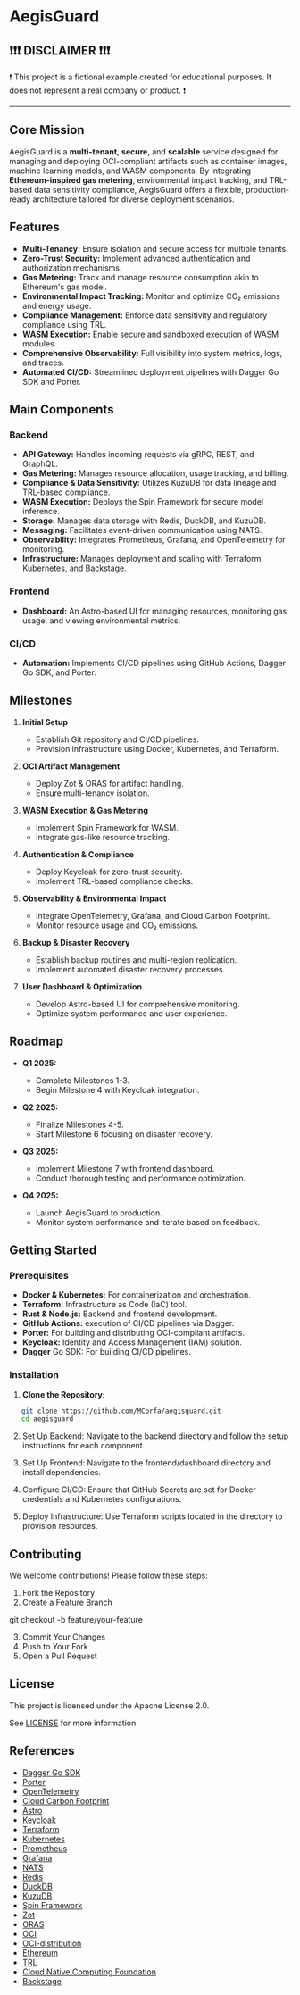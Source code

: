 # AegisGuard

## ❗❗❗ DISCLAIMER ❗❗❗

❗ This project is a fictional example created for educational purposes. It does not represent a real company or product. ❗

---

## Core Mission

AegisGuard is a **multi-tenant**, **secure**, and **scalable** service designed for managing and deploying OCI-compliant artifacts such as container images, machine learning models, and WASM components. By integrating **Ethereum-inspired gas metering**, environmental impact tracking, and TRL-based data sensitivity compliance, AegisGuard offers a flexible, production-ready architecture tailored for diverse deployment scenarios.

## Features

- **Multi-Tenancy:** Ensure isolation and secure access for multiple tenants.
- **Zero-Trust Security:** Implement advanced authentication and authorization mechanisms.
- **Gas Metering:** Track and manage resource consumption akin to Ethereum\'s gas model.
- **Environmental Impact Tracking:** Monitor and optimize CO₂ emissions and energy usage.
- **Compliance Management:** Enforce data sensitivity and regulatory compliance using TRL.
- **WASM Execution:** Enable secure and sandboxed execution of WASM modules.
- **Comprehensive Observability:** Full visibility into system metrics, logs, and traces.
- **Automated CI/CD:** Streamlined deployment pipelines with Dagger Go SDK and Porter.

## Main Components

### Backend

- **API Gateway:** Handles incoming requests via gRPC, REST, and GraphQL.
- **Gas Metering:** Manages resource allocation, usage tracking, and billing.
- **Compliance & Data Sensitivity:** Utilizes KuzuDB for data lineage and TRL-based compliance.
- **WASM Execution:** Deploys the Spin Framework for secure model inference.
- **Storage:** Manages data storage with Redis, DuckDB, and KuzuDB.
- **Messaging:** Facilitates event-driven communication using NATS.
- **Observability:** Integrates Prometheus, Grafana, and OpenTelemetry for monitoring.
- **Infrastructure:** Manages deployment and scaling with Terraform, Kubernetes, and Backstage.

### Frontend

- **Dashboard:** An Astro-based UI for managing resources, monitoring gas usage, and viewing environmental metrics.

### CI/CD

- **Automation:** Implements CI/CD pipelines using GitHub Actions, Dagger Go SDK, and Porter.

## Milestones

1. **Initial Setup**
   - Establish Git repository and CI/CD pipelines.
   - Provision infrastructure using Docker, Kubernetes, and Terraform.

2. **OCI Artifact Management**
   - Deploy Zot & ORAS for artifact handling.
   - Ensure multi-tenancy isolation.

3. **WASM Execution & Gas Metering**
   - Implement Spin Framework for WASM.
   - Integrate gas-like resource tracking.

4. **Authentication & Compliance**
   - Deploy Keycloak for zero-trust security.
   - Implement TRL-based compliance checks.

5. **Observability & Environmental Impact**
   - Integrate OpenTelemetry, Grafana, and Cloud Carbon Footprint.
   - Monitor resource usage and CO₂ emissions.

6. **Backup & Disaster Recovery**
   - Establish backup routines and multi-region replication.
   - Implement automated disaster recovery processes.

7. **User Dashboard & Optimization**
   - Develop Astro-based UI for comprehensive monitoring.
   - Optimize system performance and user experience.

## Roadmap

- **Q1 2025:**
  - Complete Milestones 1-3.
  - Begin Milestone 4 with Keycloak integration.

- **Q2 2025:**
  - Finalize Milestones 4-5.
  - Start Milestone 6 focusing on disaster recovery.

- **Q3 2025:**
  - Implement Milestone 7 with frontend dashboard.
  - Conduct thorough testing and performance optimization.

- **Q4 2025:**
  - Launch AegisGuard to production.
  - Monitor system performance and iterate based on feedback.

## Getting Started

### Prerequisites

- **Docker & Kubernetes:** For containerization and orchestration.
- **Terraform:** Infrastructure as Code (IaC) tool.
- **Rust & Node.js:** Backend and frontend development.
- **GitHub Actions:** execution of CI/CD pipelines via Dagger.
- **Porter:** For building and distributing OCI-compliant artifacts.
- **Keycloak:** Identity and Access Management (IAM) solution.
- **Dagger** Go SDK: For building CI/CD pipelines.

### Installation

1. **Clone the Repository:**

```bash
   git clone https://github.com/MCorfa/aegisguard.git
   cd aegisguard
```

2. Set Up Backend:
Navigate to the backend directory and follow the setup instructions for each component.

3. Set Up Frontend:
Navigate to the frontend/dashboard directory and install dependencies.

4. Configure CI/CD:
Ensure that GitHub Secrets are set for Docker credentials and Kubernetes configurations.

5. Deploy Infrastructure:
Use Terraform scripts located in the  directory to provision resources.

## Contributing

We welcome contributions! Please follow these steps:

 1. Fork the Repository
 2. Create a Feature Branch

git checkout -b feature/your-feature

 3. Commit Your Changes
 4. Push to Your Fork
 5. Open a Pull Request

## License

This project is licensed under the Apache License 2.0.

See [LICENSE](LICENSE) for more information.

## References

- [Dagger Go SDK](https://dagger.dev)
- [Porter](https://porter.sh)
- [OpenTelemetry](https://opentelemetry.io)
- [Cloud Carbon Footprint](https://cloudcarbonfootprint.org)
- [Astro](https://astro.build)
- [Keycloak](https://www.keycloak.org)
- [Terraform](https://www.terraform.io)
- [Kubernetes](https://kubernetes.io)
- [Prometheus](https://prometheus.io)
- [Grafana](https://grafana.com)
- [NATS](https://nats.io)
- [Redis](https://redis.io)
- [DuckDB](https://duckdb.org)
- [KuzuDB](https://kuzudb.org)
- [Spin Framework](https://github.com/fermyon/spin)
- [Zot](https://zotregistry.dev/v2.1.0/)
- [ORAS](https://oras.land)
- [OCI](https://opencontainers.org)
- [OCI-distribution](https://github.com/opencontainers/distribution-spec)
- [Ethereum](https://ethereum.org)
- [TRL](https://en.wikipedia.org/wiki/Technology_readiness_level)
- [Cloud Native Computing Foundation](https://www.cncf.io)
- [Backstage](https://backstage.io)
